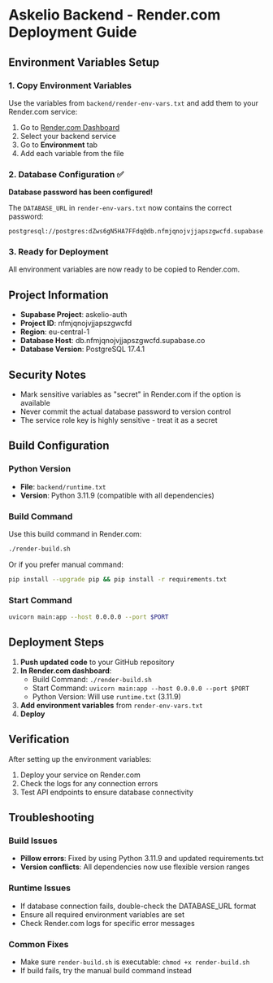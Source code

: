 # Askelio Backend - Render.com Deployment Guide

## Environment Variables Setup

### 1. Copy Environment Variables
Use the variables from `backend/render-env-vars.txt` and add them to your Render.com service:

1. Go to [Render.com Dashboard](https://dashboard.render.com)
2. Select your backend service
3. Go to **Environment** tab
4. Add each variable from the file

### 2. Database Configuration ✅

**Database password has been configured!**

The `DATABASE_URL` in `render-env-vars.txt` now contains the correct password:
```
postgresql://postgres:dZws6gN5HA7FFdq@db.nfmjqnojvjjapszgwcfd.supabase.co:5432/postgres
```

### 3. Ready for Deployment
All environment variables are now ready to be copied to Render.com.

## Project Information
- **Supabase Project**: askelio-auth
- **Project ID**: nfmjqnojvjjapszgwcfd
- **Region**: eu-central-1
- **Database Host**: db.nfmjqnojvjjapszgwcfd.supabase.co
- **Database Version**: PostgreSQL 17.4.1

## Security Notes
- Mark sensitive variables as "secret" in Render.com if the option is available
- Never commit the actual database password to version control
- The service role key is highly sensitive - treat it as a secret

## Build Configuration

### Python Version
- **File**: `backend/runtime.txt`
- **Version**: Python 3.11.9 (compatible with all dependencies)

### Build Command
Use this build command in Render.com:
```bash
./render-build.sh
```

Or if you prefer manual command:
```bash
pip install --upgrade pip && pip install -r requirements.txt
```

### Start Command
```bash
uvicorn main:app --host 0.0.0.0 --port $PORT
```

## Deployment Steps

1. **Push updated code** to your GitHub repository
2. **In Render.com dashboard**:
   - Build Command: `./render-build.sh`
   - Start Command: `uvicorn main:app --host 0.0.0.0 --port $PORT`
   - Python Version: Will use `runtime.txt` (3.11.9)
3. **Add environment variables** from `render-env-vars.txt`
4. **Deploy**

## Verification
After setting up the environment variables:
1. Deploy your service on Render.com
2. Check the logs for any connection errors
3. Test API endpoints to ensure database connectivity

## Troubleshooting

### Build Issues
- **Pillow errors**: Fixed by using Python 3.11.9 and updated requirements.txt
- **Version conflicts**: All dependencies now use flexible version ranges

### Runtime Issues
- If database connection fails, double-check the DATABASE_URL format
- Ensure all required environment variables are set
- Check Render.com logs for specific error messages

### Common Fixes
- Make sure `render-build.sh` is executable: `chmod +x render-build.sh`
- If build fails, try the manual build command instead

